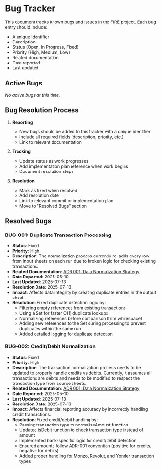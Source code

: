 # Bug Tracker

This document tracks known bugs and issues in the FIRE project. Each bug entry should include:
- A unique identifier
- Description
- Status (Open, In Progress, Fixed)
- Priority (High, Medium, Low)
- Related documentation
- Date reported
- Last updated

## Active Bugs

*No active bugs at this time.*

## Bug Resolution Process

1. **Reporting**
   - New bugs should be added to this tracker with a unique identifier
   - Include all required fields (description, priority, etc.)
   - Link to relevant documentation

2. **Tracking**
   - Update status as work progresses
   - Add implementation plan reference when work begins
   - Document resolution steps

3. **Resolution**
   - Mark as fixed when resolved
   - Add resolution date
   - Link to relevant commit or implementation plan
   - Move to "Resolved Bugs" section

## Resolved Bugs

### BUG-001: Duplicate Transaction Processing
- **Status**: Fixed
- **Priority**: High
- **Description**: The normalization process currently re-adds every row from input sheets on each run due to broken logic for checking existing transactions.
- **Related Documentation**: [ADR 001: Data Normalization Strategy](/docs/adr/001-data-normalization-strategy.md)
- **Date Reported**: 2025-05-10
- **Last Updated**: 2025-07-13
- **Resolution Date**: 2025-07-13
- **Impact**: Affects data integrity by creating duplicate entries in the output sheet.
- **Resolution**: Fixed duplicate detection logic by:
  - Filtering empty references from existing transactions
  - Using a Set for faster O(1) duplicate lookups
  - Normalizing references before comparison (trim whitespace)
  - Adding new references to the Set during processing to prevent duplicates within the same run
  - Added detailed logging for duplicate detection

### BUG-002: Credit/Debit Normalization
- **Status**: Fixed
- **Priority**: High
- **Description**: The transaction normalization process needs to be updated to properly handle credits vs debits. Currently, it assumes all transactions are debits and needs to be modified to respect the transaction type from source sheets.
- **Related Documentation**: [ADR 001: Data Normalization Strategy](/docs/adr/001-data-normalization-strategy.md)
- **Date Reported**: 2025-05-10
- **Last Updated**: 2025-07-13
- **Resolution Date**: 2025-07-13
- **Impact**: Affects financial reporting accuracy by incorrectly handling credit transactions.
- **Resolution**: Fixed credit/debit handling by:
  - Passing transaction type to normalizeAmount function
  - Updated isDebit function to check transaction type instead of amount
  - Implemented bank-specific logic for credit/debit detection
  - Ensured amounts follow ADR-001 convention (positive for credits, negative for debits)
  - Added proper handling for Monzo, Revolut, and Yonder transaction types 